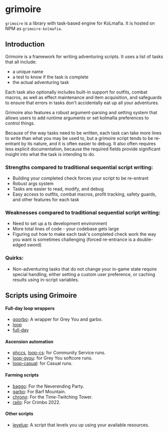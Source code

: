 # grimoire

`grimoire` is a library with task-based engine for KoLmafia. It is hosted on NPM as `grimoire-kolmafia`.

## Introduction

Grimoire is a framework for writing adventuring scripts. It uses a list of tasks that all include:

- a unique name
- a test to know if the task is complete
- the actual adventuring task

Each task also optionally includes built-in support for outfits, combat macros, as well as effect maintenance and item acquisition, and safeguards to ensure that errors in tasks don't accidentally eat up all your adventures.

Grimoire also features a robust argument-parsing and setting system that allows users to add runtime arguments or set kolmafia preferences to control things.

Because of the way tasks need to be written, each task can take more lines to write than what you may be used to, but a grimoire script tends to be re-entrant by its nature, and it is often easier to debug. It also often requires less explicit documentation, because the required fields provide significant insight into what the task is intending to do.

### Strengths compared to traditional sequential script writing:

- Building your completed check forces your script to be re-entrant
- Robust args system
- Tasks are easier to read, modify, and debug
- Easy access to outfits, combat macros, profit tracking, safety guards, and other features for each task

### Weaknesses compared to traditional sequential script writing:

- Need to set up a ts development environment
- More total lines of code - your codebase gets large
- Figuring out how to make each task's completed check work the way you want is sometimes challenging (forced re-entrance is a double-edged sword)

### Quirks:

- Non-adventuring tasks that do not change your in-game state require special handling, either setting a custom user preference, or caching results using in-script variables.

## Scripts using Grimoire

#### Full-day loop wrappers

- [goorbo](https://github.com/frazazel/goorbo): A wrapper for Grey You and garbo.
- [loop](https://github.com/Kasekopf/loop)
- [full-day](https://github.com/MrFizzyBubbs/full-day)

#### Ascension automation

- [phccs](https://github.com/horrible-little-slime/phccs), [loop-cs](https://github.com/MrFizzyBubbs/loop-cs): for Community Service runs.
- [loop-gyou](https://github.com/Kasekopf/loop-casual/tree/gyou): for Grey You softcore runs.
- [loop-casual](https://github.com/Kasekopf/loop-casual): for Casual runs.

#### Farming scripts

- [baggo](https://github.com/MrFizzyBubbs/bag-collector): For the Neverending Party.
- [garbo](https://github.com/Loathing-Associates-Scripting-Society/garbage-collector): For Barf Mountain.
- [chrono](https://github.com/loathers/chrono-collector/tree/main/src): For the Time-Twitching Tower.
- [railo](https://github.com/loathers/railo): For Crimbo 2022.

#### Other scripts

- [levelup](https://github.com/frazazel/levelup): A script that levels you up using your available resources.
